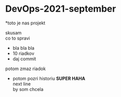 # DevOps-2021-september

*toto je nas projekt<br>

skusam<br>
co to spravi <br>
 * bla bla bla
 * 10 riadkov
 * daj commit  

 potom zmaz riadok  <br>
  * potom pozri historiu
**SUPER HAHA**<br>
next line<br>
by som chcela  


